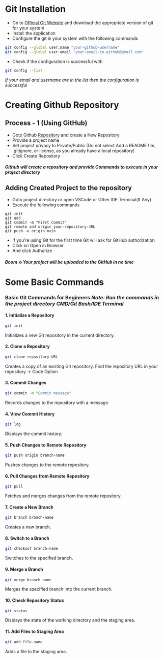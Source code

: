 # Git Installation
- Go to [Official Git Website](https://git-scm.com/) and download the appropriate version of git for your system
- Install the application
- Configure the git in your system with the following commands
```bash
git config --global user.name "your-github-username"
git config --global user.email "your-email-in-github@gmail.com"
```
- Check if the configuration is successful with
```bash
git config --list
```
*If your email and username are in the list then the configuration is successful*


# Creating Github Repository
## Process - 1 (Using GitHub)
- Goto Github [Repository](https://github.com/new) and create a New Repository
- Provide a project name
- Set project privacy to Private/Public (Do not select Add a README file, .gitignore, or license, as you already have a local repository)
- Click Create Repository
#### _Github will create a repository and provide Commands to execute in your project directory_


## Adding Created Project to the repository
- Goto project directory or open VSCode or Other IDE Terminal(If Any)
- Execute the following commands
```
git init
git add .
git commit -m "First Commit"
git remote add origin your-repository-URL
git push -u origin main
```
- If you're using Git for the first time Git will ask for GitHub authorization
- Click on Open in Browser
- And click Authorize
#### _Boom 💥 Your project will be uploaded to the GitHub in no time_


# Some Basic Commands 
### Basic Git Commands for Beginners _Note: Run the commands in the project directory CMD/Git Bash/IDE Terminal_

#### 1. Initialize a Repository
```bash
git init
```
Initializes a new Git repository in the current directory.

#### 2. Clone a Repository
```bash
git clone repository-URL
```
Creates a copy of an existing Git repository. Find the repository URL in your repository -> Code Option

#### 3. Commit Changes
```bash
git commit -m "Commit message"
```
Records changes to the repository with a message.

#### 4. View Commit History
```bash
git log
```
Displays the commit history.

#### 5. Push Changes to Remote Repository
```bash
git push origin branch-name
```
Pushes changes to the remote repository.

#### 6. Pull Changes from Remote Repository
```bash
git pull
```
Fetches and merges changes from the remote repository.
#### 7. Create a New Branch
```bash
git branch branch-name
```
Creates a new branch.

#### 8. Switch to a Branch
```bash
git checkout branch-name
```
Switches to the specified branch.

#### 9. Merge a Branch
```bash
git merge branch-name
```
Merges the specified branch into the current branch.

#### 10. Check Repository Status
```bash
git status
```
Displays the state of the working directory and the staging area.

#### 11. Add Files to Staging Area
```bash
git add file-name
```
Adds a file to the staging area.
